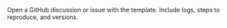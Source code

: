 Open a GitHub discussion or issue with the template. Include logs, steps to reproduce, and versions.